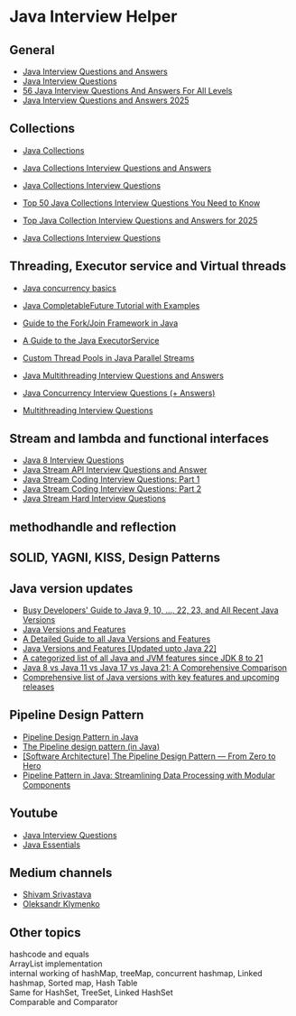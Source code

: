# Java Interview Helper


## General

- [Java Interview Questions and Answers](https://www.geeksforgeeks.org/java-interview-questions/)
- [Java Interview Questions](https://www.interviewbit.com/java-interview-questions/)
- [56 Java Interview Questions And Answers For All Levels](https://www.datacamp.com/blog/java-interview-questions)
- [Java Interview Questions and Answers 2025](https://www.naukri.com/code360/library/java-interview-questions)


## Collections

- [Java Collections](https://www.callicoder.com/java-arraylist/)

- [Java Collections Interview Questions and Answers](https://www.geeksforgeeks.org/java-collections-interview-questions)
- [Java Collections Interview Questions](https://www.interviewbit.com/java-collections-interview-questions/)
- [Top 50 Java Collections Interview Questions You Need to Know](https://medium.com/@harendrakumarrajpoot5/top-50-java-collections-interview-questions-you-need-to-know-e55fcdc8dbfb)
- [Top Java Collection Interview Questions and Answers for 2025](https://www.simplilearn.com/tutorials/java-tutorial/java-collection-interview-questions)
- [Java Collections Interview Questions](https://www.baeldung.com/java-collections-interview-questions)



## Threading, Executor service and Virtual threads

- [Java concurrency basics](https://www.callicoder.com/java-concurrency-multithreading-basics/)
- [Java CompletableFuture Tutorial with Examples](https://www.callicoder.com/java-8-completablefuture-tutorial/)
- [Guide to the Fork/Join Framework in Java](https://www.baeldung.com/java-fork-join)
- [A Guide to the Java ExecutorService](https://www.baeldung.com/java-executor-service-tutorial)

- [Custom Thread Pools in Java Parallel Streams](https://www.baeldung.com/java-8-parallel-streams-custom-threadpool)

- [Java Multithreading Interview Questions and Answers](https://www.geeksforgeeks.org/java-multithreading-interview-questions-and-answers/)
- [Java Concurrency Interview Questions (+ Answers)](https://www.baeldung.com/java-concurrency-interview-questions)
- [Multithreading Interview Questions](https://www.interviewbit.com/multithreading-interview-questions/)



## Stream and lambda and functional interfaces

- [Java 8 Interview Questions](https://www.interviewbit.com/java-8-interview-questions)
- [Java Stream API Interview Questions and Answer](https://www.naukri.com/code360/library/stream-api-interview-questions)
- [Java Stream Coding Interview Questions: Part 1](https://medium.com/@mehar.chand.cloud/java-stream-coding-interview-questions-part-1-dc39e3575727)
- [Java Stream Coding Interview Questions: Part 2](https://medium.com/@mehar.chand.cloud/java-stream-coding-interview-questions-part-2-9f3aad0025f3)
- [Java Stream Hard Interview Questions](https://medium.com/@mehar.chand.cloud/java-stream-hard-interview-questions-54ea0de40acc)



## methodhandle and reflection


## SOLID, YAGNI, KISS, Design Patterns



## Java version updates

- [Busy Developers' Guide to Java 9, 10, …, 22, 23, and All Recent Java Versions](https://4comprehension.com/busy-developers-guide-to-java-9-10-11-12-13-and-above/)
- [Java Versions and Features](https://www.marcobehler.com/guides/a-guide-to-java-versions-and-features)
- [A Detailed Guide to all Java Versions and Features](https://www.linkedin.com/pulse/detailed-guide-all-java-versions-features-lalit-wazir-xs5wc/)
- [Java Versions and Features [Updated upto Java 22]](https://howtodoinjava.com/series/java-versions-features/)
- [A categorized list of all Java and JVM features since JDK 8 to 21](https://advancedweb.hu/a-categorized-list-of-all-java-and-jvm-features-since-jdk-8-to-21/)
- [Java 8 vs Java 11 vs Java 17 vs Java 21: A Comprehensive Comparison](https://medium.com/@a.r.m.monesan_9577/java-8-vs-java-11-vs-java-17-vs-java-21-a-comprehensive-comparison-aa4635f9c3fe)
- [Comprehensive list of Java versions with key features and upcoming releases](https://medium.com/@chandantechie/comprehensive-list-of-java-versions-with-key-features-and-upcoming-releases-54be35646cca)



## Pipeline Design Pattern

- [Pipeline Design Pattern in Java](https://www.baeldung.com/java-pipeline-design-pattern)
- [The Pipeline design pattern (in Java)](https://medium.com/@deepakbapat/the-pipeline-design-pattern-in-java-831d9ce2fe21)
- [[Software Architecture] The Pipeline Design Pattern — From Zero to Hero](https://medium.com/@bonnotguillaume/software-architecture-the-pipeline-design-pattern-from-zero-to-hero-b5c43d8a4e60)
- [Pipeline Pattern in Java: Streamlining Data Processing with Modular Components](https://java-design-patterns.com/patterns/pipeline/)




## Youtube 

- [Java Interview Questions](https://www.youtube.com/playlist?list=PLhfxuQVMs-nyWxxtah2pedp5zar-vZ0Yn)
- [Java Essentials](https://www.youtube.com/playlist?list=PLIRBoI92yMam1HaUYrMAaPdbZKV1BFW0F)


## Medium channels

- [Shivam Srivastava](https://medium.com/@shivamsrivastava.iec)
- [Oleksandr Klymenko](https://medium.com/@alxkm)




## Other topics

hashcode and equals <br>
ArrayList implementation <br>
internal working of hashMap, treeMap, concurrent hashmap, Linked hashmap, Sorted map, Hash Table<br>
Same for HashSet, TreeSet, Linked HashSet <br>
Comparable and Comparator <br>
